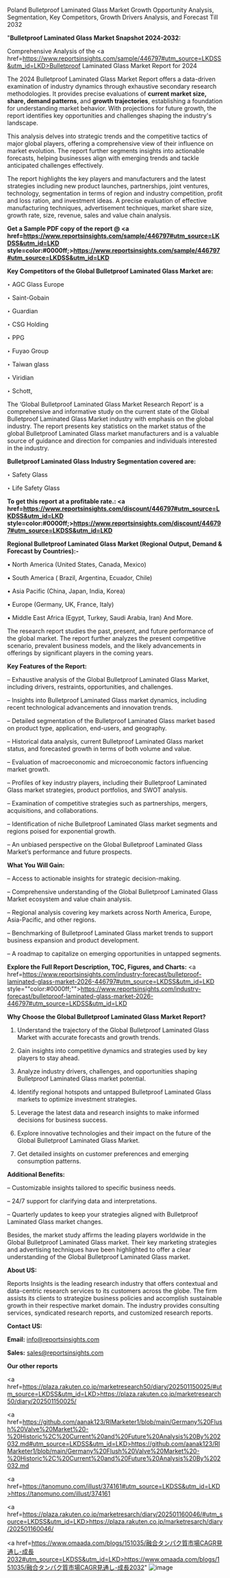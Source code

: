 Poland Bulletproof Laminated Glass Market Growth Opportunity Analysis, Segmentation, Key Competitors, Growth Drivers Analysis, and Forecast Till 2032

"<strong>Bulletproof Laminated Glass Market Snapshot 2024-2032:</strong>

Comprehensive Analysis of the <a href=https://www.reportsinsights.com/sample/446797#utm_source=LKDSS&utm_id=LKD>Bulletproof Laminated Glass Market</a> Report for 2024

The 2024 Bulletproof Laminated Glass Market Report offers a data-driven examination of industry dynamics through exhaustive secondary research methodologies. It provides precise evaluations of <strong>current market size, share, demand patterns</strong>, and <strong>growth trajectories</strong>, establishing a foundation for understanding market behavior. With projections for future growth, the report identifies key opportunities and challenges shaping the industry's landscape.

This analysis delves into strategic trends and the competitive tactics of major global players, offering a comprehensive view of their influence on market evolution. The report further segments insights into actionable forecasts, helping businesses align with emerging trends and tackle anticipated challenges effectively.

The report highlights the key players and manufacturers and the latest strategies including new product launches, partnerships, joint ventures, technology, segmentation in terms of region and industry competition, profit and loss ration, and investment ideas. A precise evaluation of effective manufacturing techniques, advertisement techniques, market share size, growth rate, size, revenue, sales and value chain analysis.

<strong>Get a Sample PDF copy of the report @ <a href=https://www.reportsinsights.com/sample/446797#utm_source=LKDSS&utm_id=LKD style=color:#0000ff;>https://www.reportsinsights.com/sample/446797#utm_source=LKDSS&utm_id=LKD</a></strong>

<strong>Key Competitors of the Global Bulletproof Laminated Glass Market are:</strong>

‣ AGC Glass Europe

‣ Saint-Gobain

‣ Guardian

‣ CSG Holding

‣ PPG

‣ Fuyao Group

‣ Taiwan glass

‣ Viridian

‣ Schott,

The ‘Global Bulletproof Laminated Glass Market Research Report’ is a comprehensive and informative study on the current state of the Global Bulletproof Laminated Glass Market industry with emphasis on the global industry. The report presents key statistics on the market status of the global Bulletproof Laminated Glass market manufacturers and is a valuable source of guidance and direction for companies and individuals interested in the industry.

<strong>Bulletproof Laminated Glass Industry Segmentation covered are:</strong>

‣ Safety Glass

‣ Life Safety Glass

<strong>To get this report at a profitable rate.: <a href=https://www.reportsinsights.com/discount/446797#utm_source=LKDSS&utm_id=LKD style=color:#0000ff;>https://www.reportsinsights.com/discount/446797#utm_source=LKDSS&utm_id=LKD</a></strong>

<strong>Regional Bulletproof Laminated Glass Market (Regional Output, Demand &amp; Forecast by Countries):-</strong>

• North America (United States, Canada, Mexico)

• South America ( Brazil, Argentina, Ecuador, Chile)

• Asia Pacific (China, Japan, India, Korea)

• Europe (Germany, UK, France, Italy)

• Middle East Africa (Egypt, Turkey, Saudi Arabia, Iran) And More.

The research report studies the past, present, and future performance of the global market. The report further analyzes the present competitive scenario, prevalent business models, and the likely advancements in offerings by significant players in the coming years.

<strong>Key Features of the Report:</strong>

– Exhaustive analysis of the Global Bulletproof Laminated Glass Market, including drivers, restraints, opportunities, and challenges.

– Insights into Bulletproof Laminated Glass market dynamics, including recent technological advancements and innovation trends.

– Detailed segmentation of the Bulletproof Laminated Glass market based on product type, application, end-users, and geography.

– Historical data analysis, current Bulletproof Laminated Glass market status, and forecasted growth in terms of both volume and value.

– Evaluation of macroeconomic and microeconomic factors influencing market growth.

– Profiles of key industry players, including their Bulletproof Laminated Glass market strategies, product portfolios, and SWOT analysis.

– Examination of competitive strategies such as partnerships, mergers, acquisitions, and collaborations.

– Identification of niche Bulletproof Laminated Glass market segments and regions poised for exponential growth.

– An unbiased perspective on the Global Bulletproof Laminated Glass Market’s performance and future prospects.

<strong>What You Will Gain:</strong>

– Access to actionable insights for strategic decision-making.

– Comprehensive understanding of the Global Bulletproof Laminated Glass Market ecosystem and value chain analysis.

– Regional analysis covering key markets across North America, Europe, Asia-Pacific, and other regions.

– Benchmarking of Bulletproof Laminated Glass market trends to support business expansion and product development.

– A roadmap to capitalize on emerging opportunities in untapped segments.

<strong>Explore the Full Report Description, TOC, Figures, and Charts:</strong>
<a href=https://www.reportsinsights.com/industry-forecast/bulletproof-laminated-glass-market-2026-446797#utm_source=LKDSS&utm_id=LKD style=""color:#0000ff;"">https://www.reportsinsights.com/industry-forecast/bulletproof-laminated-glass-market-2026-446797#utm_source=LKDSS&utm_id=LKD</a>

<strong>Why Choose the Global Bulletproof Laminated Glass Market Report?</strong>

1. Understand the trajectory of the Global Bulletproof Laminated Glass Market with accurate forecasts and growth trends.

2. Gain insights into competitive dynamics and strategies used by key players to stay ahead.

3. Analyze industry drivers, challenges, and opportunities shaping Bulletproof Laminated Glass market potential.

4. Identify regional hotspots and untapped Bulletproof Laminated Glass markets to optimize investment strategies.

5. Leverage the latest data and research insights to make informed decisions for business success.

6. Explore innovative technologies and their impact on the future of the Global Bulletproof Laminated Glass Market.

7. Get detailed insights on customer preferences and emerging consumption patterns.

<strong>Additional Benefits:</strong>

– Customizable insights tailored to specific business needs.

– 24/7 support for clarifying data and interpretations.

– Quarterly updates to keep your strategies aligned with Bulletproof Laminated Glass market changes.

Besides, the market study affirms the leading players worldwide in the Global Bulletproof Laminated Glass market. Their key marketing strategies and advertising techniques have been highlighted to offer a clear understanding of the Global Bulletproof Laminated Glass market.

<strong><strong>About US</strong>:</strong>

Reports Insights is the leading research industry that offers contextual and data-centric research services to its customers across the globe. The firm assists its clients to strategize business policies and accomplish sustainable growth in their respective market domain. The industry provides consulting services, syndicated research reports, and customized research reports.

<strong>Contact US:</strong>

<p class=><b>Email:</b> <a href=mailto:info@reportsinsights.com>info@reportsinsights.com</a></p>
<p class=><b>Sales:</b> <a href=mailto:sales@reportsinsights.com>sales@reportsinsights.com</a></p>

<strong>Our other reports</strong>

<a href=https://plaza.rakuten.co.jp/marketresearch50/diary/202501150025/#utm_source=LKDSS&utm_id=LKD>https://plaza.rakuten.co.jp/marketresearch50/diary/202501150025/</a>

<a href=https://github.com/aanak123/RIMarketer1/blob/main/Germany%20Flush%20Valve%20Market%20-%20Historic%2C%20Current%20and%20Future%20Analysis%20By%202032.md#utm_source=LKDSS&utm_id=LKD>https://github.com/aanak123/RIMarketer1/blob/main/Germany%20Flush%20Valve%20Market%20-%20Historic%2C%20Current%20and%20Future%20Analysis%20By%202032.md</a>

<a href=https://tanomuno.com/illust/374161#utm_source=LKDSS&utm_id=LKD>https://tanomuno.com/illust/374161</a>

<a href=https://plaza.rakuten.co.jp/marketresarch/diary/202501160046/#utm_source=LKDSS&utm_id=LKD>https://plaza.rakuten.co.jp/marketresarch/diary/202501160046/</a>

<a href=https://www.omaada.com/blogs/151035/融合タンパク質市場CAGR見通し-成長2032#utm_source=LKDSS&utm_id=LKD>https://www.omaada.com/blogs/151035/融合タンパク質市場CAGR見通し-成長2032</a>"
![image](https://github.com/user-attachments/assets/873a6e7a-c40d-45ee-912b-938e65ea601d)
